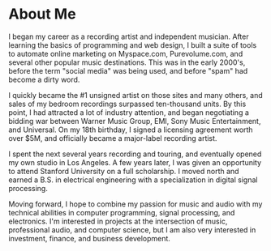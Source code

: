 # About Me

I began my career as a recording artist and independent musician. After learning the basics of programming and web design, I built a suite of tools to automate online marketing on Myspace.com, Purevolume.com, and several other popular music destinations. This was in the early 2000's, before the term "social media" was being used, and before "spam" had become a dirty word.

I quickly became the #1 unsigned artist on those sites and many others, and sales of my bedroom recordings surpassed ten-thousand units. By this point, I had attracted a lot of industry attention, and began negotiating a bidding war between Warner Music Group, EMI, Sony Music Entertainment, and Universal. On my 18th birthday, I signed a licensing agreement worth over $5M, and officially became a major-label recording artist.

I spent the next several years recording and touring, and eventually opened my own studio in Los Angeles. A few years later, I was given an opportunity to attend Stanford University on a full scholarship. I moved north and earned a B.S. in electrical engineering with a specialization in digital signal processing.

Moving forward, I hope to combine my passion for music and audio with my technical abilities in computer programming, signal processing, and electronics. I'm interested in projects at the intersection of music, professional audio, and computer science, but I am also very interested in investment, finance, and business development.
